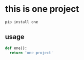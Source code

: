 # this is one project

```
pip install one
```
## usage
```python
def one():
  return 'one project'
```
